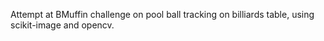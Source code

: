 Attempt at BMuffin challenge on pool ball tracking on billiards table, using scikit-image and opencv.